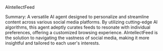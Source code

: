 AIntellectFeed

Summary: A versatile AI agent designed to personalize and streamline content across various social media platforms. By utilizing cutting-edge AI algorithms, this agent adeptly curates feeds to resonate with individual preferences, offering a customized browsing experience. AIntellectFeed is the solution to navigating the vastness of social media, making it more insightful and tailored to each user's interests.
